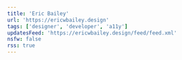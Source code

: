 ```yaml
---
title: 'Eric Bailey'
url: 'https://ericwbailey.design'
tags: ['designer', 'developer', 'a11y']
updatesFeed: 'https://ericwbailey.design/feed/feed.xml'
nsfw: false
rss: true
---
```

